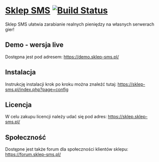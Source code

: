 # [Sklep SMS](https://sklep-sms.pl/) [![Build Status](https://travis-ci.org/gammerce/sklep-sms.svg?branch=master)](https://travis-ci.org/gammerce/sklep-sms)

Sklep SMS ułatwia zarabianie realnych pieniędzy na własnych serwerach gier!

## Demo - wersja live
Dostępna jest pod adresem: https://demo.sklep-sms.pl/

## Instalacja
Instrukcję instalacji krok po kroku można znaleźć tutaj: https://sklep-sms.pl/index.php?page=config

## Licencja
W celu zakupu licencji należy udać się pod adres: https://sklep.sklep-sms.pl/

## Społeczność
Dostępne jest także forum dla społeczności klientów sklepu: https://forum.sklep-sms.pl/